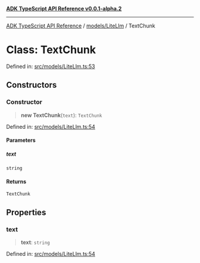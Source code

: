 [**ADK TypeScript API Reference v0.0.1-alpha.2**](../../../README.md)

***

[ADK TypeScript API Reference](../../../modules.md) / [models/LiteLlm](../README.md) / TextChunk

# Class: TextChunk

Defined in: [src/models/LiteLlm.ts:53](https://github.com/njraladdin/adk-typescript/blob/main/src/models/LiteLlm.ts#L53)

## Constructors

### Constructor

> **new TextChunk**(`text`): `TextChunk`

Defined in: [src/models/LiteLlm.ts:54](https://github.com/njraladdin/adk-typescript/blob/main/src/models/LiteLlm.ts#L54)

#### Parameters

##### text

`string`

#### Returns

`TextChunk`

## Properties

### text

> **text**: `string`

Defined in: [src/models/LiteLlm.ts:54](https://github.com/njraladdin/adk-typescript/blob/main/src/models/LiteLlm.ts#L54)
